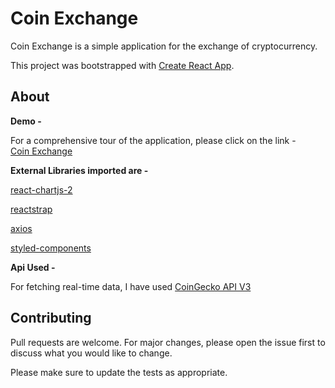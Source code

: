 # Coin Exchange

Coin Exchange is a simple application for the exchange of cryptocurrency. 

This project was bootstrapped with [Create React App](https://github.com/facebook/create-react-app).


## About
**Demo -**

For a comprehensive tour of the application, please click on the link -  
[Coin Exchange](https://tagupta.github.io/Coin-Exchange/)

**External Libraries imported are -** 

[react-chartjs-2](https://www.npmjs.com/package/react-chartjs-2)

[reactstrap](https://www.npmjs.com/package/reactstrap)

[axios](https://www.npmjs.com/package/axios)

[styled-components](https://www.npmjs.com/package/styled-components)


**Api Used -**

For fetching real-time data, I have used  [CoinGecko API V3](https://www.coingecko.com/api/documentations/v3)


## Contributing
Pull requests are welcome. For major changes, please open the issue first to discuss what you would like to change.

Please make sure to update the tests as appropriate.

